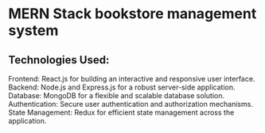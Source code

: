 # MERN Stack bookstore management system

## Technologies Used:
Frontend: React.js for building an interactive and responsive user interface.<br/>
Backend: Node.js and Express.js for a robust server-side application.<br/>
Database: MongoDB for a flexible and scalable database solution.<br/>
Authentication: Secure user authentication and authorization mechanisms.
State Management: Redux for efficient state management across the application.
